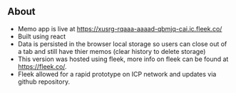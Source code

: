 ## About
* Memo app is live at https://xusrg-rqaaa-aaaad-qbmjq-cai.ic.fleek.co/
* Built using react
* Data is persisted in the browser local storage so users can close out of a tab and still have thier memos (clear history to delete storage)
* This version was hosted using fleek, more info on fleek can be found at https://fleek.co/. 
* Fleek allowed for a rapid prototype on ICP network and updates via github repository. 

